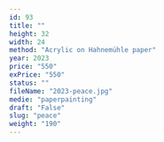 ```yaml
---
id: 93
title: ""
height: 32
width: 24
method: "Acrylic on Hahnemühle paper"
year: 2023
price: "550"
exPrice: "550"
status: ""
fileName: "2023-peace.jpg"
medie: "paperpainting"
draft: "False"
slug: "peace"
weight: "190"
---
```


